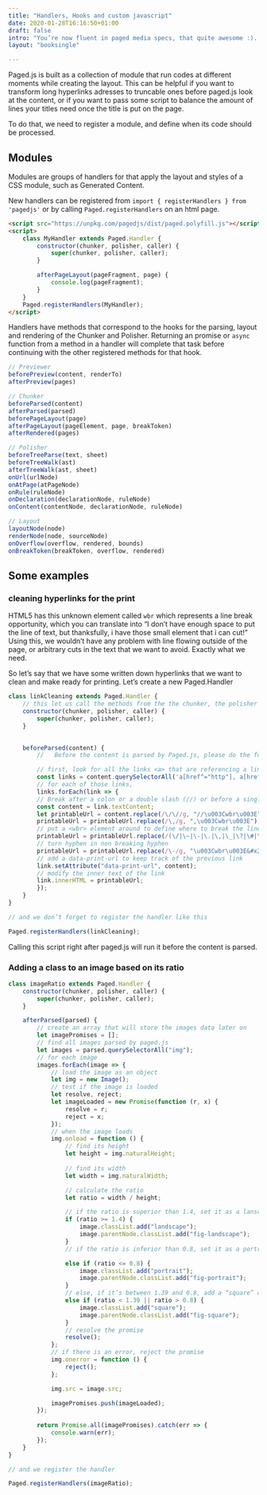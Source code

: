 ```yaml
---
title: "Handlers, Hooks and custom javascript"
date: 2020-01-28T16:16:50+01:00
draft: false
intro: "You’re now fluent in paged media specs, that quite awesome :). But you may want to do more with the scripts. Here is how you can update some of the script to do what you’d like to do."
layout: "booksingle"

---
```


Paged.js is built as a collection of module that run codes at different moments while creating the layout. This can be helpful if you want to transform long hyperlinks adresses to truncable ones before paged.js look at the content, or if you want to pass some script to balance the amount of lines your titles need once the  title is put on the page. 

To do that, we need to register a module, and define when its code should be processed. 

## Modules

Modules are groups of handlers for that apply the layout and styles of a CSS module, such as Generated Content.

New handlers can be registered from `import { registerHandlers } from 'pagedjs'` or by calling `Paged.registerHandlers` on an html page.

```html
<script src="https://unpkg.com/pagedjs/dist/paged.polyfill.js"></script>
<script>
	class MyHandler extends Paged.Handler {
		constructor(chunker, polisher, caller) {
			super(chunker, polisher, caller);
		}

		afterPageLayout(pageFragment, page) {
			console.log(pageFragment);
		}
	}
	Paged.registerHandlers(MyHandler);
</script>
```

Handlers have methods that correspond to the hooks for the parsing, layout and rendering of the Chunker and Polisher. Returning an promise or `async` function from a method in a handler will complete that task before continuing with the other registered methods for that hook.

```js
// Previewer
beforePreview(content, renderTo)
afterPreview(pages)

// Chunker
beforeParsed(content)
afterParsed(parsed)
beforePageLayout(page)
afterPageLayout(pageElement, page, breakToken)
afterRendered(pages)

// Polisher
beforeTreeParse(text, sheet)
beforeTreeWalk(ast)
afterTreeWalk(ast, sheet)
onUrl(urlNode)
onAtPage(atPageNode)
onRule(ruleNode)
onDeclaration(declarationNode, ruleNode)
onContent(contentNode, declarationNode, ruleNode)

// Layout
layoutNode(node)
renderNode(node, sourceNode)
onOverflow(overflow, rendered, bounds)
onBreakToken(breakToken, overflow, rendered)
```

## Some examples

### cleaning hyperlinks for the print

HTML5 has this unknown element called `wbr` which represents a line break opportunity, which you can translate into “I don’t have enough space to put the line of text, but thanksfully, i have those small element that i can cut!” Using this, we wouldn’t have any problem with line flowing outside of the page, or arbitrary cuts in the text that we want to avoid. Exactly what we need.

So let’s say that we have some written down hyperlinks that we want to clean and make ready for printing. Let’s create a new Paged.Handler


```js
class linkCleaning extends Paged.Handler {
    // this let us call the methods from the the chunker, the polisher and the caller for the rest of the script 
    constructor(chunker, polisher, caller) {
        super(chunker, polisher, caller);
    }
    

    beforeParsed(content) {
        //   Before the content is parsed by Paged.js, please do the follwing:

        // first, look for all the links <a> that are referencing a link started by http or www
        const links = content.querySelectorAll('a[href^="http"], a[href^="www"]');
        // for each of those links, 
        links.forEach(link => {
        // Break after a colon or a double slash (//) or before a single slash (/), a tilde (~), a period, a comma, a hyphen, an underline (_), a question mark, a number sign, or a percent symbol.
        const content = link.textContent;
        let printableUrl = content.replace(/\/\//g, "//\u003Cwbr\u003E");
        printableUrl = printableUrl.replace(/\,/g, ",\u003Cwbr\u003E");
        // put a <wbr> element around to define where to break the line.
        printableUrl = printableUrl.replace(/(\/|\~|\-|\.|\,|\_|\?|\#|\%)/g, "\u003Cwbr\u003E$1");
        // turn hyphen in non breaking hyphen
        printableUrl = printableUrl.replace(/\-/g, "\u003Cwbr\u003E&#x2011;");
        // add a data-print-url to keep track of the previous link
        link.setAttribute("data-print-url", content);
        // modify the inner text of the link
        link.innerHTML = printableUrl;
        });
    }
}

// and we don’t forget to register the handler like this 

Paged.registerHandlers(linkCleaning);

```

Calling this script right after paged.js will run it before the content is parsed.


### Adding a class to an image based on its ratio

```js
class imageRatio extends Paged.Handler {
    constructor(chunker, polisher, caller) {
        super(chunker, polisher, caller);
    }

    afterParsed(parsed) {
        // create an array that will store the images data later on
        let imagePromises = [];
        // find all images parsed by paged.js
        let images = parsed.querySelectorAll("img");
        // for each image  
        images.forEach(image => {
            // load the image as an object
            let img = new Image();
            // test if the image is loaded
            let resolve, reject;
            let imageLoaded = new Promise(function (r, x) {
                resolve = r;
                reject = x;
            });
            // when the image loads
            img.onload = function () {
                // find its height
                let height = img.naturalHeight;
                
                // find its width
                let width = img.naturalWidth;

                // calculate the ratio
                let ratio = width / height;

                // if the ratio is superior than 1.4, set it as a lanscape adn add a class to the image (and to the parent figure)
                if (ratio >= 1.4) {
                    image.classList.add("landscape");
                    image.parentNode.classList.add("fig-landscape");
                } 
                // if the ratio is inferior than 0.8, set it as a portrait adn add a class to the image (and to the parent figure)

                else if (ratio <= 0.8) {
                    image.classList.add("portrait");
                    image.parentNode.classList.add("fig-portrait");
                } 
                // else, if it’s between 1.39 and 0.8, add a “square” class.
                else if (ratio < 1.39 || ratio > 0.8) {
                    image.classList.add("square");
                    image.parentNode.classList.add("fig-square");
                }
                // resolve the promise
                resolve();
            };
            // if there is an error, reject the promise
            img.onerror = function () {
                reject();
            };

            img.src = image.src;

            imagePromises.push(imageLoaded);
        });
        
        return Promise.all(imagePromises).catch(err => {
            console.warn(err);
        });
    }
}  

// and we register the handler

Paged.registerHandlers(imageRatio);
```